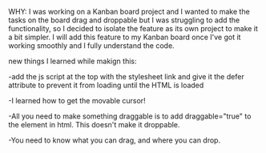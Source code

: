 WHY:
I was working on a Kanban board project and I wanted to make the tasks on the board drag and droppable but I was struggling to add the functionality, so I decided to isolate the feature as its own project to make it a bit simpler. I will add this feature to my Kanban board once I've got it working smoothly and I fully understand the code.


new things I learned while makign this: 

-add the js script at the top with the stylesheet link and give it the defer attribute to prevent it from loading until the HTML is loaded

-I learned how to get the movable cursor! 

-All you need to make something draggable is to add draggable="true" to the element in html. This doesn't make it droppable.

-You need to know what you can drag, and where you can drop.
